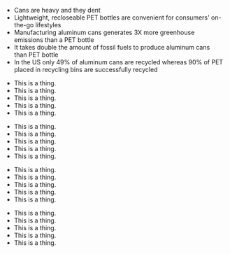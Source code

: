 ---
---

<Accordion  title="Why PET bottles over aluminum cans?" className="bg-white border-pastel-green border-t border-b-0 border-x-0 rounded-none text-dark-grey text-xl my-3 px-0">
<ul className="ml-6">
    <li className="list-disc pt-1">Cans are heavy and they dent</li>
    <li className="list-disc pt-1">Lightweight, recloseable PET bottles are convenient for consumers' on-the-go lifestyles</li>
    <li className="list-disc pt-1">Manufacturing <span className="text-red-600 font-bold">aluminum cans generates 3X more greenhouse emissions</span> than a <span className="text-primary font-bold">PET bottle</span></li>
    <li className="list-disc pt-1">It takes <span className="text-red-600 font-bold">double the amount of fossil fuels to produce aluminum cans</span> than <span className="text-primary font-bold">PET bottle</span></li>
    <li className="list-disc pt-1">In the US only <span className="text-red-600 font-bold">49% of aluminum cans are recycled</span> whereas <span className="text-primary font-bold">90% of PET placed in recycling bins are successfully recycled</span></li>
</ul>
</Accordion>

<Accordion title="Why PET bottles over aseptic cartons?" className="bg-white border-pastel-green border-t border-b-0 border-x-0 rounded-none text-dark-grey text-xl my-3">

- This is a thing.
- This is a thing.
- This is a thing.
- This is a thing.
- This is a thing.

</Accordion>

<Accordion title="Why PET bottles over glass bottles?" className="bg-white border-pastel-green border-t border-b-0 border-x-0 rounded-none text-dark-grey text-xl my-3">

- This is a thing.
- This is a thing.
- This is a thing.
- This is a thing.
- This is a thing.

</Accordion>

<Accordion title="What are the advantages of PET bottles?" className="bg-white border-pastel-green border-t border-b-0 border-x-0 rounded-none text-dark-grey text-xl my-3">

- This is a thing.
- This is a thing.
- This is a thing.
- This is a thing.
- This is a thing.

</Accordion>

<Accordion title="What are PET bottles?" className="bg-white border-pastel-green border-t border-b-0 border-x-0 rounded-none text-dark-grey text-xl my-3">

- This is a thing.
- This is a thing.
- This is a thing.
- This is a thing.
- This is a thing.

</Accordion>
